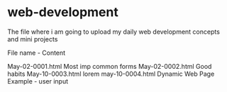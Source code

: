# web-development
The file where i am going to upload my daily web development concepts and mini projects

File name                   -             Content  

May-02-0001.html                          Most imp common forms
May-02-0002.html                          Good habits
May-10-0003.html                          lorem
may-10-0004.html                          Dynamic Web Page Example - user input